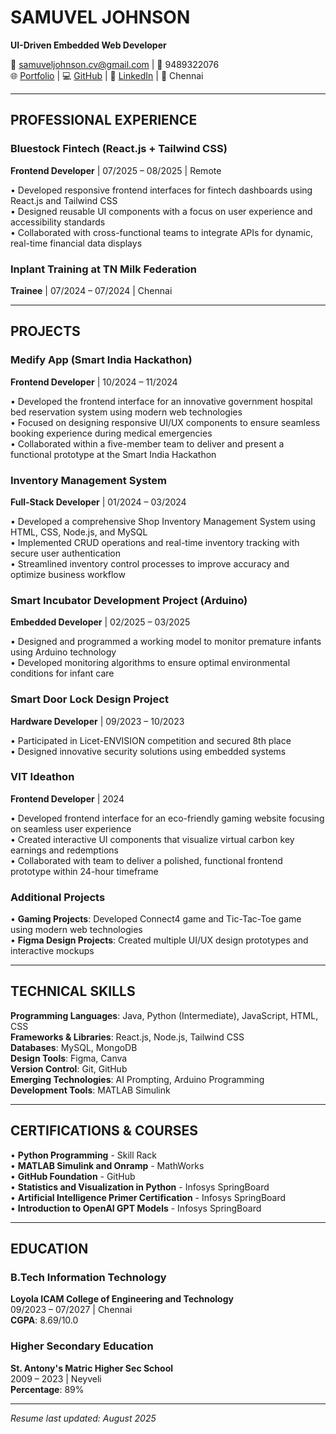# SAMUVEL JOHNSON  
**UI-Driven Embedded Web Developer**

📧 samuveljohnson.cv@gmail.com | 📱 9489322076  
🌐 [Portfolio](your-portfolio-link) | 💻 [GitHub](your-github-link) | 💼 [LinkedIn](your-linkedin-link) | 📍 Chennai

---

## PROFESSIONAL EXPERIENCE

### Bluestock Fintech (React.js + Tailwind CSS)
**Frontend Developer** | 07/2025 – 08/2025 | Remote

• Developed responsive frontend interfaces for fintech dashboards using React.js and Tailwind CSS  
• Designed reusable UI components with a focus on user experience and accessibility standards  
• Collaborated with cross-functional teams to integrate APIs for dynamic, real-time financial data displays  

### Inplant Training at TN Milk Federation
**Trainee** | 07/2024 – 07/2024 | Chennai

---

## PROJECTS

### Medify App (Smart India Hackathon)
**Frontend Developer** | 10/2024 – 11/2024

• Developed the frontend interface for an innovative government hospital bed reservation system using modern web technologies  
• Focused on designing responsive UI/UX components to ensure seamless booking experience during medical emergencies  
• Collaborated within a five-member team to deliver and present a functional prototype at the Smart India Hackathon  

### Inventory Management System
**Full-Stack Developer** | 01/2024 – 03/2024

• Developed a comprehensive Shop Inventory Management System using HTML, CSS, Node.js, and MySQL  
• Implemented CRUD operations and real-time inventory tracking with secure user authentication  
• Streamlined inventory control processes to improve accuracy and optimize business workflow  

### Smart Incubator Development Project (Arduino)
**Embedded Developer** | 02/2025 – 03/2025

• Designed and programmed a working model to monitor premature infants using Arduino technology  
• Developed monitoring algorithms to ensure optimal environmental conditions for infant care  

### Smart Door Lock Design Project
**Hardware Developer** | 09/2023 – 10/2023

• Participated in Licet-ENVISION competition and secured 8th place  
• Designed innovative security solutions using embedded systems  

### VIT Ideathon
**Frontend Developer** | 2024

• Developed frontend interface for an eco-friendly gaming website focusing on seamless user experience  
• Created interactive UI components that visualize virtual carbon key earnings and redemptions  
• Collaborated with team to deliver a polished, functional frontend prototype within 24-hour timeframe  

### Additional Projects
• **Gaming Projects**: Developed Connect4 game and Tic-Tac-Toe game using modern web technologies  
• **Figma Design Projects**: Created multiple UI/UX design prototypes and interactive mockups  

---

## TECHNICAL SKILLS

**Programming Languages**: Java, Python (Intermediate), JavaScript, HTML, CSS  
**Frameworks & Libraries**: React.js, Node.js, Tailwind CSS  
**Databases**: MySQL, MongoDB  
**Design Tools**: Figma, Canva  
**Version Control**: Git, GitHub  
**Emerging Technologies**: AI Prompting, Arduino Programming  
**Development Tools**: MATLAB Simulink  

---

## CERTIFICATIONS & COURSES

• **Python Programming** - Skill Rack  
• **MATLAB Simulink and Onramp** - MathWorks  
• **GitHub Foundation** - GitHub  
• **Statistics and Visualization in Python** - Infosys SpringBoard  
• **Artificial Intelligence Primer Certification** - Infosys SpringBoard  
• **Introduction to OpenAI GPT Models** - Infosys SpringBoard  

---

## EDUCATION

### B.Tech Information Technology
**Loyola ICAM College of Engineering and Technology**  
09/2023 – 07/2027 | Chennai  
**CGPA**: 8.69/10.0

### Higher Secondary Education
**St. Antony's Matric Higher Sec School**  
2009 – 2023 | Neyveli  
**Percentage**: 89%

---

*Resume last updated: August 2025*
